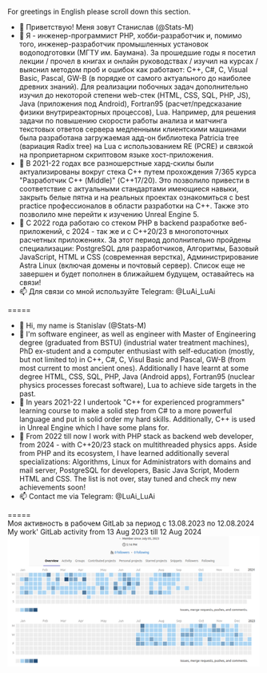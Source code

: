 For greetings in English please scroll down this section.

- 👋 Приветствую! Меня зовут Станислав (@Stats-M)
- 👀 Я - инженер-программист PHP, хобби-разработчик и, помимо того, инженер-разработчик промышленных установок водоподготовки (МГТУ им. Баумана). За прошедшие годы я посетил лекции / прочел в книгах и онлайн руководствах / изучил на курсах / выяснил методом проб и ошибок как работают: C++, C#, C, Visual Basic, Pascal, GW-B (в порядке от самого актуального до наиболее древних знаний). Для реализации побочных задач дополнительно изучил до некоторой степени web-стек (HTML, CSS, SQL, PHP, JS), Java (приложения под Android), Fortran95 (расчет/предсказание физики внутриреакторных процессов), Lua. Например, для решения задачи по повышению скорости работы анализа и матчинга текстовых ответов сервера медленными клиентскими машинами была разработана загружаемая адд-он библиотека Patricia tree (вариация Radix tree) на Lua с использованием RE (PCRE) и связкой на проприетарном скриптовом языке хост-приложения.
- 🌱 В 2021-22 годах все разношерстные хард-скилы были актуализированы вокруг стека С++ путем прохождения 7/365 курса "Разработчик С++ (Middle)" (C++17/20). Это позволило привести в соответствие с актуальными стандартами имеющиеся навыки, закрыть белые пятна и на реальных проектах ознакомиться с best practice профессионалов в области разработки на С++. Также это позволило мне перейти к изучению Unreal Engine 5.
- 💞️ С 2022 года работаю со стеком PHP в backend разработке веб-приложений, с 2024 - так же и с C++20/23 в многопоточных расчетных приложениях. За этот период дополнительно пройдены специализации: PostgreSQL для разработчиков, Алгоритмы, Базовый JavaScript, HTML и CSS (cовременная верстка), Администрирование Astra Linux (включая домены и почтовый сервер). Список еще не завершен и будет пополнен в ближайшем будущем, оставайтесь на связи!
- 📫 Для связи со мной используйте Telegram: @LuAi_LuAi

=====
- 👋 Hi, my name is Stanislav (@Stats-M)
- 👀 I'm software engineer, as well as engineer with Master of Engineering degree (graduated from BSTU) (industrial water treatment machines), PhD ex-student and a computer enthusiast with self-education (mostly, but not limited to) in C++, C#, C, Visul Basic and Pascal, GW-B (from most current to most ancient ones). Additionally I have learnt at some degree HTML, CSS, SQL, PHP, Java (Android apps), Fortran95 (nuclear physics processes forecast software), Lua to achieve side targets in the past.
- 🌱 In years 2021-22 I undertook "C++ for experienced programmers" learning course to make a solid step from C# to a more powerful language and put in solid order my hard skills. Additionally, C++ is used in Unreal Engine which I have some plans for.
- 💞️ From 2022 till now I work with PHP stack as backend web developer, from 2024 - with C++20/23 stack on multithreaded physics apps. Aside from PHP and its ecosystem, I have learned additionally several specializations: Algorithms, Linux for Administrators with domains and mail server, PostgreSQL for developers,  Basic Java Script, Modern HTML and CSS. The list is not over, stay tuned and check my new achievements soon!
- 📫 Contact me via Telegram: @LuAi_LuAi

=====\
Моя активность в рабочем GitLab за период с 13.08.2023 по 12.08.2024\
My work' GitLab activity from 13 Aug 2023 till 12 Aug 2024\
![Git Lab activity in years 2023-2024](https://github.com/Stats-M/Stats-M/blob/main/git-lab-2023-2024.png?raw=true)

<!---
Stats-M/Stats-M is a ✨ special ✨ repository because its `README.md` (this file) appears on your GitHub profile.
You can click the Preview link to take a look at your changes.
--->
